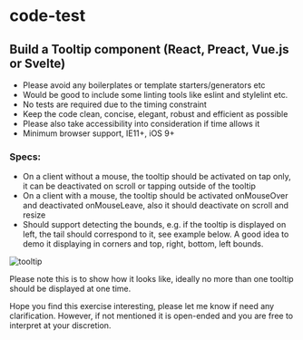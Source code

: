 # code-test

## Build a Tooltip component (React, Preact, Vue.js or Svelte)

- Please avoid any boilerplates or template starters/generators etc
- Would be good to include some linting tools like eslint and stylelint etc.
- No tests are required due to the timing constraint
- Keep the code clean, concise, elegant, robust and efficient as possible
- Please also take accessibility into consideration if time allows it
- Minimum browser support, IE11+, iOS 9+

### Specs:
- On a client without a mouse, the tooltip should be activated on tap only, it can be deactivated on scroll or tapping outside of the tooltip
- On a client with a mouse, the tooltip should be activated onMouseOver and deactivated onMouseLeave, also it should deactivate on scroll and resize
- Should support detecting the bounds, e.g. if the tooltip is displayed on left, the tail should correspond to it, see example below. A good idea to demo it displaying in corners and top, right, bottom, left bounds.

![tooltip](https://user-images.githubusercontent.com/1149825/69400248-1a196d80-0d45-11ea-8231-9a462fe7bb5d.png)

Please note this is to show how it looks like, ideally no more than one tooltip should be displayed at one time.

Hope you find this exercise interesting, please let me know if need any clarification. However, if not mentioned it is open-ended and you are free to interpret at your discretion.
